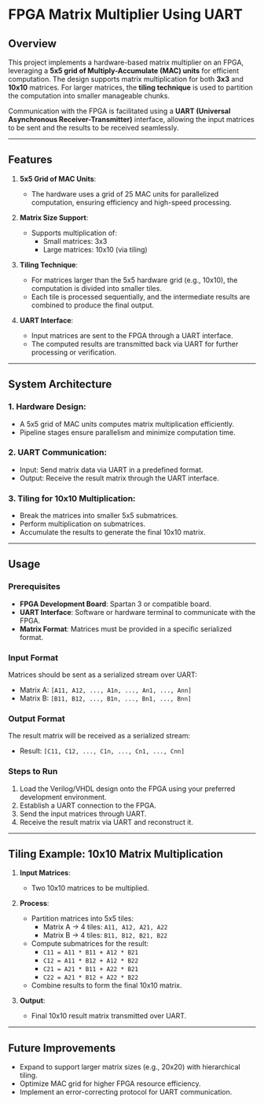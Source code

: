 # FPGA Matrix Multiplier Using UART

## Overview

This project implements a hardware-based matrix multiplier on an FPGA, leveraging a **5x5 grid of Multiply-Accumulate (MAC) units** for efficient computation. The design supports matrix multiplication for both **3x3** and **10x10** matrices. For larger matrices, the **tiling technique** is used to partition the computation into smaller manageable chunks.

Communication with the FPGA is facilitated using a **UART (Universal Asynchronous Receiver-Transmitter)** interface, allowing the input matrices to be sent and the results to be received seamlessly.

---

## Features

1. **5x5 Grid of MAC Units**:
   - The hardware uses a grid of 25 MAC units for parallelized computation, ensuring efficiency and high-speed processing.

2. **Matrix Size Support**:
   - Supports multiplication of:
     - Small matrices: 3x3
     - Large matrices: 10x10 (via tiling)

3. **Tiling Technique**:
   - For matrices larger than the 5x5 hardware grid (e.g., 10x10), the computation is divided into smaller tiles.
   - Each tile is processed sequentially, and the intermediate results are combined to produce the final output.

4. **UART Interface**:
   - Input matrices are sent to the FPGA through a UART interface.
   - The computed results are transmitted back via UART for further processing or verification.

---

## System Architecture

### 1. **Hardware Design**:
   - A 5x5 grid of MAC units computes matrix multiplication efficiently.
   - Pipeline stages ensure parallelism and minimize computation time.

### 2. **UART Communication**:
   - Input: Send matrix data via UART in a predefined format.
   - Output: Receive the result matrix through the UART interface.

### 3. **Tiling for 10x10 Multiplication**:
   - Break the matrices into smaller 5x5 submatrices.
   - Perform multiplication on submatrices.
   - Accumulate the results to generate the final 10x10 matrix.

---

## Usage

### Prerequisites
- **FPGA Development Board**: Spartan 3 or compatible board.
- **UART Interface**: Software or hardware terminal to communicate with the FPGA.
- **Matrix Format**: Matrices must be provided in a specific serialized format.

### Input Format
Matrices should be sent as a serialized stream over UART:
- Matrix A: `[A11, A12, ..., A1n, ..., An1, ..., Ann]`
- Matrix B: `[B11, B12, ..., B1n, ..., Bn1, ..., Bnn]`

### Output Format
The result matrix will be received as a serialized stream:
- Result: `[C11, C12, ..., C1n, ..., Cn1, ..., Cnn]`

### Steps to Run
1. Load the Verilog/VHDL design onto the FPGA using your preferred development environment.
2. Establish a UART connection to the FPGA.
3. Send the input matrices through UART.
4. Receive the result matrix via UART and reconstruct it.

---

## Tiling Example: 10x10 Matrix Multiplication

1. **Input Matrices**:
   - Two 10x10 matrices to be multiplied.

2. **Process**:
   - Partition matrices into 5x5 tiles:
     - Matrix A → 4 tiles: `A11, A12, A21, A22`
     - Matrix B → 4 tiles: `B11, B12, B21, B22`
   - Compute submatrices for the result:
     - `C11 = A11 * B11 + A12 * B21`
     - `C12 = A11 * B12 + A12 * B22`
     - `C21 = A21 * B11 + A22 * B21`
     - `C22 = A21 * B12 + A22 * B22`
   - Combine results to form the final 10x10 matrix.

3. **Output**:
   - Final 10x10 result matrix transmitted over UART.

---

## Future Improvements

- Expand to support larger matrix sizes (e.g., 20x20) with hierarchical tiling.
- Optimize MAC grid for higher FPGA resource efficiency.
- Implement an error-correcting protocol for UART communication.

